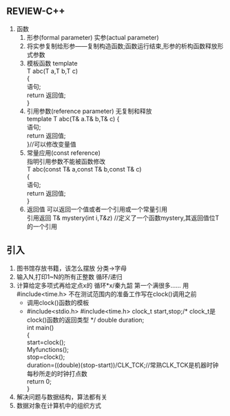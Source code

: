 ## REVIEW-C++
1. 函数
   1. 形参(formal parameter) 实参(actual parameter)
   2. 将实参复制给形参——复制构造函数;函数运行结束,形参的析构函数释放形式参数
   3. 模板函数 template<class T>   
   T abc(T a,T b,T c)  
   {  
     语句;  
     return 返回值;  
   }  
   4. 引用参数(reference parameter) 无复制和释放  
   template<class T> 
   T abc(T& a.T& b,T& c)
   {  
     语句;  
     return 返回值;  
   }//可以修改变量值
   5. 常量应用(const reference)  
   指明引用参数不能被函数修改  
   T abc(const T& a,const T& b,const T& c)  
   {    
     语句;    
     return 返回值;   
   }  
   6. 返回值 可以返回一个值或者一个引用或一个常量引用  
   引用返回  T& mystery(int i,*T&z*) //定义了一个函数mystery,其返回值位T的一个引用


## 引入
1. 图书馆存放书籍，该怎么摆放 分类->字母
2. 输入N,打印1~N的所有正整数 循环/递归
3. 计算给定多项式再给定点x的 循环*x/秦九韶 第一个满很多…… 用#include<time.h> 不在测试范围内的准备工作写在clock()调用之前 
   * 调用clock()函数的模板
   * #include<stdio.h>
  #include<time.h>
  clock_t start,stop;/* clock_t是clock()函数的返回类型 */
double duration;   
int main()  
{  
  start=clock();  
  Myfunctions();  
  stop=clock();  
  duration=((double)(stop-start))/CLK_TCK;//常熟CLK_TCK是机器时钟每秒所走的时钟打点数  
  return 0;  
}  
4. 解决问题与数据结构，算法都有关
5. 数据对象在计算机中的组织方式